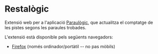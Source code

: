 # Restalògic

Extensió web per a l'aplicació [Paraulògic](https://vilaweb.cat/paraulogic), que actualitza el comptatge de les pistes segons les paraules trobades.

L'extensió està disponible pels següents navegadors:
- [Firefox](https://addons.mozilla.org/en-GB/firefox/addon/restal%C3%B2gic/?utm_source=addons.mozilla.org&utm_medium=referral&utm_content=search) (només ordinador/portàtil -- no pas mòbils)
